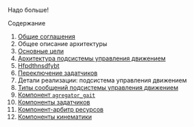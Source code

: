 Надо больше!

Содержание
1. [Общие соглашения](common)
2. Общее описание архитектуры
  1. [Основные цели](goals)
  1. [Архитектура подсистемы управления движением](architecture)
  1. [Hfpdthnsdfybt](deployment)
  1. [Переключение задатчиков](gait-switching)
3. Детали реализации: подсистема управления движением
  1. [Типы сообщений подсистемы управления движением](message-types)
  1. [Компонент `agregator_gait`](components-agregator-gait)
  1. [Компоненты задатчиков](components-gait)
  1. [Компонент-арбитр ресурсов](components-resource-control)
  1. [Компоненты кинематики](components-kinematics)
